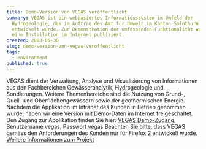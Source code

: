 ```yaml
---
title: Demo-Version von VEGAS veröffentlicht
summary: VEGAS ist ein webbasiertes Informationssystem im Umfeld der
  Hydrogeologie, das im Auftrag des Amt für Umwelt im Kanton Solothurn
  entwickelt wurde. Zur Demonstration der umfassenden Funktionalität wurde jetzt
  eine Installation im Internet publiziert.
created: 2008-05-30
slug: demo-version-von-vegas-veroffentlicht
tags:
  - environment
published: true
---
```


VEGAS dient der Verwaltung, Analyse und Visualisierung von Informationen aus den Fachbereichen Gewässeranalytik, Hydrogeologie und Sondierungen. Weitere Themenbereiche sind die Nutzung von Grund-, Quell- und Oberflächengewässern sowie der geothermischen Energie. Nachdem die Applikation im Intranet des Kunden in Betrieb genommen wurde, haben wir eine Version mit Demo-Daten im Internet freigeschaltet. Den Zugang zur Applikation finden Sie hier: [VEGAS Demo-Zugang](https://www.geops.de/vegas), Benutzername vegas, Passwort vegas Beachten Sie bitte, dass VEGAS gemäss den Anforderungen des Kunden nur für Firefox 2 entwickelt wurde. [Weitere Informationen zum Projekt](/technologien/vegas)
